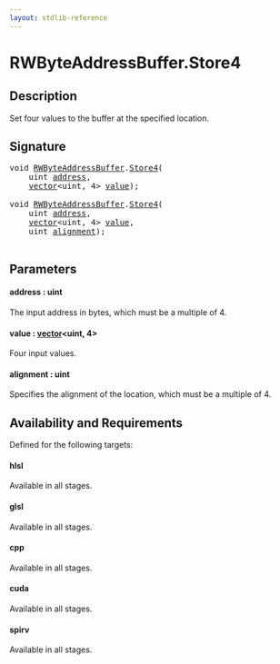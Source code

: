 ```yaml
---
layout: stdlib-reference
---
```


# RWByteAddressBuffer\.Store4

## Description

Set four values to the buffer at the specified location.



## Signature 

<pre>
<span class="code_keyword">void</span> <a href="index.md" class="code_type">RWByteAddressBuffer</a>.<a href="store4-0.md">Store4</a>(
    <span class="code_keyword">uint</span> <a href="store4-0.md#decl-address" class="code_param">address</a>,
    <a href="../vector/index.md" class="code_type">vector</a>&lt;<span class="code_keyword">uint</span>, 4&gt; <a href="store4-0.md#decl-value" class="code_param">value</a>);

<span class="code_keyword">void</span> <a href="index.md" class="code_type">RWByteAddressBuffer</a>.<a href="store4-0.md">Store4</a>(
    <span class="code_keyword">uint</span> <a href="store4-0.md#decl-address" class="code_param">address</a>,
    <a href="../vector/index.md" class="code_type">vector</a>&lt;<span class="code_keyword">uint</span>, 4&gt; <a href="store4-0.md#decl-value" class="code_param">value</a>,
    <span class="code_keyword">uint</span> <a href="store4-0.md#decl-alignment" class="code_param">alignment</a>);

</pre>

## Parameters

####  <a id="decl-address"></a>address  : uint
The input address in bytes, which must be a multiple of 4.

####  <a id="decl-value"></a>value  : [vector](../vector/index.md)\<uint, 4\>
Four input values.

####  <a id="decl-alignment"></a>alignment  : uint
Specifies the alignment of the location, which must be a multiple of 4.


## Availability and Requirements

Defined for the following targets:

#### hlsl
Available in all stages.

#### glsl
Available in all stages.

#### cpp
Available in all stages.

#### cuda
Available in all stages.

#### spirv
Available in all stages.




<script>
// Fix .md links to .html when on ReadTheDocs
if (window.location.hostname.includes('readthedocs') || 
    window.location.hostname.includes('rtfd.io')) {
  document.addEventListener('DOMContentLoaded', function() {
    const links = document.querySelectorAll('a');
    links.forEach(link => {
      if (link.getAttribute('href') && link.getAttribute('href').endsWith('.md')) {
        link.href = link.href.replace(/\.md($|#|\?)/, '.html$1');
      }
    });
  });
}
</script>
